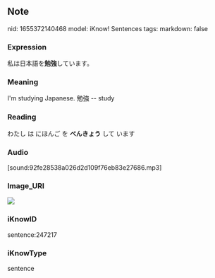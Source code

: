 ## Note
nid: 1655372140468
model: iKnow! Sentences
tags: 
markdown: false

### Expression
私は日本語を<b>勉強</b>しています。

### Meaning
I'm studying Japanese.
勉強 -- study

### Reading
わたし は にほんご を <b>べんきょう</b> して います

### Audio
[sound:92fe28538a026d2d109f76eb83e27686.mp3]

### Image_URI
<img src="8ee69c8939432f6c6648a0ec7caae59b.jpg">

### iKnowID
sentence:247217

### iKnowType
sentence
